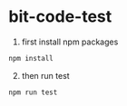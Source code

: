 # bit-code-test

1. first install npm packages

```js
npm install
```

2. then run test

```js
npm run test
```
